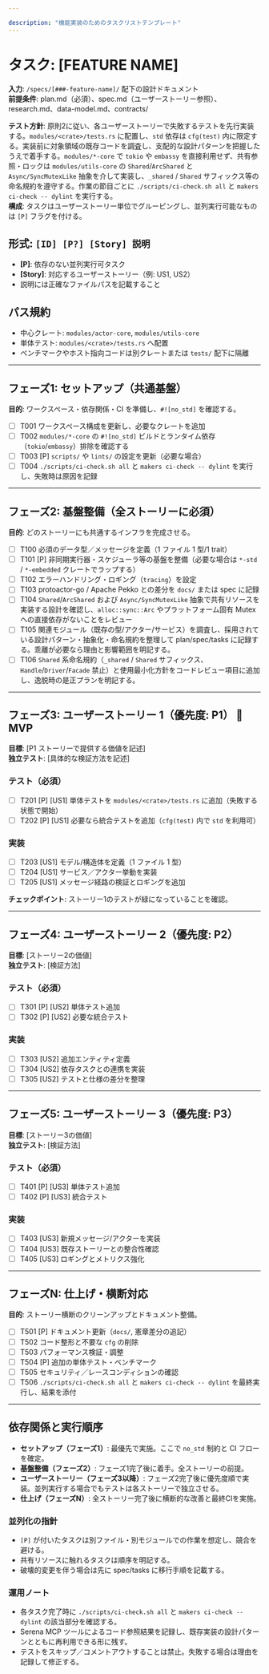 ```yaml
---

description: "機能実装のためのタスクリストテンプレート"
---
```


# タスク: [FEATURE NAME]

**入力**: `/specs/[###-feature-name]/` 配下の設計ドキュメント  
**前提条件**: plan.md（必須）、spec.md（ユーザーストーリー参照）、research.md、data-model.md、contracts/

**テスト方針**: 原則2に従い、各ユーザーストーリーで失敗するテストを先行実装する。`modules/<crate>/tests.rs` に配置し、`std` 依存は `cfg(test)` 内に限定する。実装前に対象領域の既存コードを調査し、支配的な設計パターンを把握したうえで着手する。`modules/*-core` で `tokio` や `embassy` を直接利用せず、共有参照・ロックは `modules/utils-core` の `Shared`/`ArcShared` と `Async/SyncMutexLike` 抽象を介して実装し、`_shared` / `Shared` サフィックス等の命名規約を遵守する。作業の節目ごとに `./scripts/ci-check.sh all` と `makers ci-check -- dylint` を実行する。  
**構成**: タスクはユーザーストーリー単位でグルーピングし、並列実行可能なものは `[P]` フラグを付ける。

## 形式: `[ID] [P?] [Story] 説明`

- **[P]**: 依存のない並列実行可タスク  
- **[Story]**: 対応するユーザーストーリー（例: US1, US2）  
- 説明には正確なファイルパスを記載すること

## パス規約

- 中心クレート: `modules/actor-core`, `modules/utils-core`  
- 単体テスト: `modules/<crate>/tests.rs` へ配置  
- ベンチマークやホスト指向コードは別クレートまたは `tests/` 配下に隔離

---

## フェーズ1: セットアップ（共通基盤）

**目的**: ワークスペース・依存関係・CI を準備し、`#![no_std]` を確認する。

- [ ] T001 ワークスペース構成を更新し、必要なクレートを追加  
- [ ] T002 `modules/*-core` の `#![no_std]` ビルドとランタイム依存（`tokio`/`embassy`）排除を確認する  
- [ ] T003 [P] `scripts/` や `lints/` の設定を更新（必要な場合）  
- [ ] T004 `./scripts/ci-check.sh all` と `makers ci-check -- dylint` を実行し、失敗時は原因を記録

---

## フェーズ2: 基盤整備（全ストーリーに必須）

**目的**: どのストーリーにも共通するインフラを完成させる。

- [ ] T100 必須のデータ型／メッセージを定義（1 ファイル 1 型/1 trait）  
- [ ] T101 [P] 非同期実行器・スケジューラ等の基盤を整備（必要な場合は `*-std` / `*-embedded` クレートでラップする）  
- [ ] T102 エラーハンドリング・ロギング（`tracing`）を設定  
- [ ] T103 protoactor-go / Apache Pekko との差分を `docs/` または spec に記録  
- [ ] T104 `Shared`/`ArcShared` および `Async/SyncMutexLike` 抽象で共有リソースを実装する設計を確認し、`alloc::sync::Arc` やプラットフォーム固有 Mutex への直接依存がないことをレビュー  
- [ ] T105 関連モジュール（既存の型/アクター/サービス）を調査し、採用されている設計パターン・抽象化・命名規約を整理して plan/spec/tasks に記録する。乖離が必要なら理由と影響範囲を明記する。  
- [ ] T106 `Shared` 系命名規約（`_shared` / `Shared` サフィックス、`Handle`/`Driver`/`Facade` 禁止）と使用最小化方針をコードレビュー項目に追加し、逸脱時の是正プランを明記する。

---

## フェーズ3: ユーザーストーリー 1（優先度: P1） 🎯 MVP

**目標**: [P1 ストーリーで提供する価値を記述]  
**独立テスト**: [具体的な検証方法を記述]

### テスト（必須）

- [ ] T201 [P] [US1] 単体テストを `modules/<crate>/tests.rs` に追加（失敗する状態で開始）  
- [ ] T202 [P] [US1] 必要なら統合テストを追加（`cfg(test)` 内で `std` を利用可）

### 実装

- [ ] T203 [US1] モデル/構造体を定義（1 ファイル 1 型）  
- [ ] T204 [US1] サービス／アクター挙動を実装  
- [ ] T205 [US1] メッセージ経路の検証とロギングを追加

**チェックポイント**: ストーリー1のテストが緑になっていることを確認。

---

## フェーズ4: ユーザーストーリー 2（優先度: P2）

**目標**: [ストーリー2の価値]  
**独立テスト**: [検証方法]

### テスト（必須）

- [ ] T301 [P] [US2] 単体テスト追加  
- [ ] T302 [P] [US2] 必要な統合テスト

### 実装

- [ ] T303 [US2] 追加エンティティ定義  
- [ ] T304 [US2] 依存タスクとの連携を実装  
- [ ] T305 [US2] テストと仕様の差分を整理

---

## フェーズ5: ユーザーストーリー 3（優先度: P3）

**目標**: [ストーリー3の価値]  
**独立テスト**: [検証方法]

### テスト（必須）

- [ ] T401 [P] [US3] 単体テスト追加  
- [ ] T402 [P] [US3] 統合テスト

### 実装

- [ ] T403 [US3] 新規メッセージ/アクターを実装  
- [ ] T404 [US3] 既存ストーリーとの整合性確認  
- [ ] T405 [US3] ロギングとメトリクス強化

---

## フェーズN: 仕上げ・横断対応

**目的**: ストーリー横断のクリーンアップとドキュメント整備。

- [ ] T501 [P] ドキュメント更新（`docs/`, 憲章差分の追記）  
- [ ] T502 コード整形と不要な `cfg` の削除  
- [ ] T503 パフォーマンス検証・調整  
- [ ] T504 [P] 追加の単体テスト・ベンチマーク  
- [ ] T505 セキュリティ／レースコンディションの確認  
- [ ] T506 `./scripts/ci-check.sh all` と `makers ci-check -- dylint` を最終実行し、結果を添付

---

## 依存関係と実行順序

- **セットアップ（フェーズ1）**: 最優先で実施。ここで `no_std` 制約と CI フローを確定。  
- **基盤整備（フェーズ2）**: フェーズ1完了後に着手。全ストーリーの前提。  
- **ユーザーストーリー（フェーズ3以降）**: フェーズ2完了後に優先度順で実装。並列実行する場合でもテストは各ストーリーで独立させる。  
- **仕上げ（フェーズN）**: 全ストーリー完了後に横断的な改善と最終CIを実施。

### 並列化の指針

- `[P]` が付いたタスクは別ファイル・別モジュールでの作業を想定し、競合を避ける。  
- 共有リソースに触れるタスクは順序を明記する。  
- 破壊的変更を伴う場合は先に spec/tasks に移行手順を記載する。

### 運用ノート

- 各タスク完了時に `./scripts/ci-check.sh all` と `makers ci-check -- dylint` の該当部分を確認する。  
- Serena MCP ツールによるコード参照結果を記録し、既存実装の設計パターンとともに再利用できる形に残す。  
- テストをスキップ／コメントアウトすることは禁止。失敗する場合は理由を記録して修正する。
